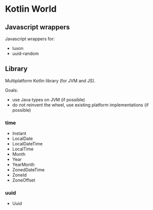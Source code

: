 # Kotlin World

## Javascript wrappers

Javascript wrappers for:
- luxon
- uuid-random

## Library

Multiplatform Kotlin library (for JVM and JS).

Goals:
- use Java types on JVM (if possible)
- do not reinvent the wheel, use existing platform implementations (if possible)

### time

- Instant
- LocalDate
- LocalDateTime
- LocalTime
- Month
- Year
- YearMonth
- ZonedDateTime
- ZoneId
- ZoneOffset

### uuid

- Uuid

